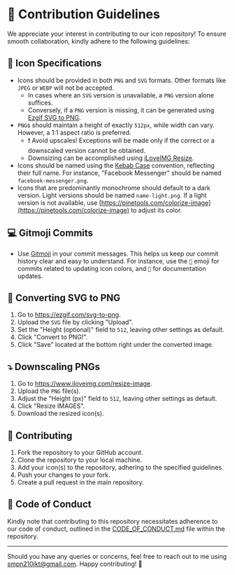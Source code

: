 # 🤝 Contribution Guidelines

We appreciate your interest in contributing to our icon repository! To ensure smooth collaboration, kindly adhere to the following guidelines:

## 🌟 Icon Specifications

- Icons should be provided in both `PNG` and `SVG` formats. Other formats like `JPEG` or `WEBP` will not be accepted.
  - In cases where an `SVG` version is unavailable, a `PNG` version alone suffices.
  - Conversely, if a `PNG` version is missing, it can be generated using [Ezgif SVG to PNG](#-converting-svg-to-png).
- `PNG`s should maintain a height of exactly `512px`, while width can vary. However, a 1:1 aspect ratio is preferred.
  - ❗ Avoid upscales! Exceptions will be made only if the correct or a downscaled version cannot be obtained.
  - Downsizing can be accomplished using [iLoveIMG Resize](#-downscaling-pngs).
- Icons should be named using the [Kebab Case](https://wiki.c2.com/?KebabCase) convention, reflecting their full name. For instance, "Facebook Messenger" should be named `facebook-messenger.png`.
- Icons that are predominantly monochrome should default to a dark version. Light versions should be named `name-light.png`. If a light version is not available, use [https://pinetools.com/colorize-image](https://pinetools.com/colorize-image) to adjust its color.

## 💻 Gitmoji Commits

- Use [Gitmoji](https://gitmoji.dev/) in your commit messages. This helps us keep our commit history clear and easy to understand. For instance, use the `🍱` emoji for commits related to updating icon colors, and `📝` for documentation updates.

## 🔀 Converting SVG to PNG

1. Go to https://ezgif.com/svg-to-png.
2. Upload the `SVG` file by clicking "Upload".
3. Set the "Height (optional)" field to `512`, leaving other settings as default.
4. Click "Convert to PNG!".
5. Click "Save" located at the bottom right under the converted image.

## ⤵️ Downscaling PNGs

1. Go to https://www.iloveimg.com/resize-image.
2. Upload the `PNG` file(s).
3. Adjust the "Height (px)" field to `512`, leaving other settings as default.
4. Click "Resize IMAGES".
5. Download the resized icon(s).

## 🤝 Contributing

1. Fork the repository to your GitHub account.
2. Clone the repository to your local machine.
3. Add your icon(s) to the repository, adhering to the specified guidelines.
4. Push your changes to your fork.
5. Create a pull request in the main repository.

## 🚨 Code of Conduct

Kindly note that contributing to this repository necessitates adherence to our code of conduct, outlined in the [CODE_OF_CONDUCT.md](CODE_OF_CONDUCT.md) file within the repository.

---

Should you have any queries or concerns, feel free to reach out to me using smpn210jkt@gmail.com. Happy contributing! 🙌
